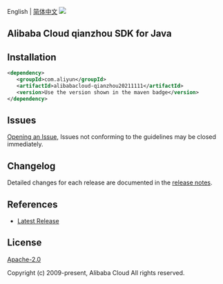 English | [简体中文](README-CN.md)
![](https://aliyunsdk-pages.alicdn.com/icons/AlibabaCloud.svg)

## Alibaba Cloud qianzhou SDK for Java

## Installation

```xml
<dependency>
   <groupId>com.aliyun</groupId>
   <artifactId>alibabacloud-qianzhou20211111</artifactId>
   <version>Use the version shown in the maven badge</version>
</dependency>
```

## Issues
[Opening an Issue](https://github.com/aliyun/alibabacloud-java-async-sdk/issues/new), Issues not conforming to the guidelines may be closed immediately.

## Changelog
Detailed changes for each release are documented in the [release notes](./ChangeLog.txt).

## References
* [Latest Release](https://github.com/aliyun/alibabacloud-async-java-sdk/)

## License
[Apache-2.0](http://www.apache.org/licenses/LICENSE-2.0)

Copyright (c) 2009-present, Alibaba Cloud All rights reserved.
